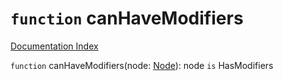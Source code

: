 # `function` canHaveModifiers

[Documentation Index](../README.md)

`function` canHaveModifiers(node: [Node](../interface.Node/README.md)): node `is` HasModifiers

